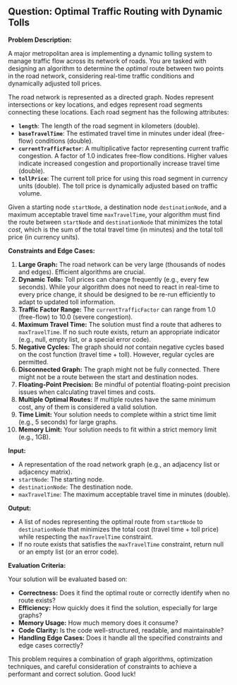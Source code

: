 ## Question: Optimal Traffic Routing with Dynamic Tolls

**Problem Description:**

A major metropolitan area is implementing a dynamic tolling system to manage traffic flow across its network of roads. You are tasked with designing an algorithm to determine the *optimal* route between two points in the road network, considering real-time traffic conditions and dynamically adjusted toll prices.

The road network is represented as a directed graph. Nodes represent intersections or key locations, and edges represent road segments connecting these locations. Each road segment has the following attributes:

*   **`length`**: The length of the road segment in kilometers (double).
*   **`baseTravelTime`**: The estimated travel time in minutes under ideal (free-flow) conditions (double).
*   **`currentTrafficFactor`**: A multiplicative factor representing current traffic congestion. A factor of 1.0 indicates free-flow conditions. Higher values indicate increased congestion and proportionally increase travel time (double).
*   **`tollPrice`**: The current toll price for using this road segment in currency units (double). The toll price is dynamically adjusted based on traffic volume.

Given a starting node `startNode`, a destination node `destinationNode`, and a maximum acceptable travel time `maxTravelTime`, your algorithm must find the route between `startNode` and `destinationNode` that minimizes the total *cost*, which is the sum of the total travel time (in minutes) and the total toll price (in currency units).

**Constraints and Edge Cases:**

1.  **Large Graph:** The road network can be very large (thousands of nodes and edges). Efficient algorithms are crucial.
2.  **Dynamic Tolls:** Toll prices can change frequently (e.g., every few seconds). While your algorithm does not need to react in real-time to every price change, it should be designed to be re-run efficiently to adapt to updated toll information.
3.  **Traffic Factor Range:** The `currentTrafficFactor` can range from 1.0 (free-flow) to 10.0 (severe congestion).
4.  **Maximum Travel Time:** The solution must find a route that adheres to `maxTravelTime`. If no such route exists, return an appropriate indicator (e.g., null, empty list, or a special error code).
5.  **Negative Cycles:** The graph should *not* contain negative cycles based on the cost function (travel time + toll). However, regular cycles are permitted.
6.  **Disconnected Graph:** The graph might not be fully connected. There might not be a route between the start and destination nodes.
7.  **Floating-Point Precision:** Be mindful of potential floating-point precision issues when calculating travel times and costs.
8.  **Multiple Optimal Routes:** If multiple routes have the same minimum cost, any of them is considered a valid solution.
9.  **Time Limit:** Your solution needs to complete within a strict time limit (e.g., 5 seconds) for large graphs.
10. **Memory Limit:** Your solution needs to fit within a strict memory limit (e.g., 1GB).

**Input:**

*   A representation of the road network graph (e.g., an adjacency list or adjacency matrix).
*   `startNode`: The starting node.
*   `destinationNode`: The destination node.
*   `maxTravelTime`: The maximum acceptable travel time in minutes (double).

**Output:**

*   A list of nodes representing the optimal route from `startNode` to `destinationNode` that minimizes the total cost (travel time + toll price) while respecting the `maxTravelTime` constraint.
*   If no route exists that satisfies the `maxTravelTime` constraint, return null or an empty list (or an error code).

**Evaluation Criteria:**

Your solution will be evaluated based on:

*   **Correctness:** Does it find the optimal route or correctly identify when no route exists?
*   **Efficiency:** How quickly does it find the solution, especially for large graphs?
*   **Memory Usage:** How much memory does it consume?
*   **Code Clarity:** Is the code well-structured, readable, and maintainable?
*   **Handling Edge Cases:** Does it handle all the specified constraints and edge cases correctly?

This problem requires a combination of graph algorithms, optimization techniques, and careful consideration of constraints to achieve a performant and correct solution. Good luck!
